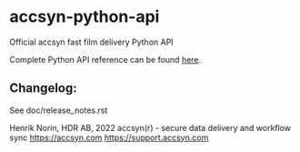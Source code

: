 # accsyn-python-api
Official accsyn fast film delivery Python API

Complete Python API reference can be found [here](https://support.accsyn.com/python-api).


Changelog:
----------

See doc/release_notes.rst


Henrik Norin, HDR AB, 2022
accsyn(r) - secure data delivery and workflow sync
https://accsyn.com 
https://support.accsyn.com

